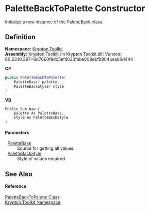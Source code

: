 # PaletteBackToPalette Constructor


Initialize a new instance of the PaletteBack class.



## Definition
**Namespace:** <a href="79d2eac2-21f4-54ff-7552-b20c33c30600.md">Krypton.Toolkit</a>  
**Assembly:** Krypton.Toolkit (in Krypton.Toolkit.dll) Version: 80.23.10.287+8d7660f9dc5efd033fabe008ebfb904beab6d444

**C#**
``` C#
public PaletteBackToPalette(
	PaletteBase? palette,
	PaletteBackStyle? style
)
```
**VB**
``` VB
Public Sub New ( 
	palette As PaletteBase,
	style As PaletteBackStyle
)
```



#### Parameters
<dl><dt>  <a href="6da77fa5-1590-4646-f2ea-70002c922aee.md">PaletteBase</a></dt><dd>Source for getting all values.</dd><dt>  <a href="c97e1038-2648-15dd-eb6c-99b5855419c6.md">PaletteBackStyle</a></dt><dd>Style of values required.</dd></dl>

## See Also


#### Reference
<a href="55ba280e-8175-870d-9ae8-c7e8a7da8eb1.md">PaletteBackToPalette Class</a>  
<a href="79d2eac2-21f4-54ff-7552-b20c33c30600.md">Krypton.Toolkit Namespace</a>  
